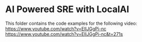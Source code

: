 # AI Powered SRE with LocalAI

This folder contains the code examples for the following video: https://www.youtube.com/watch?v=EIIJGgPi-nc
https://www.youtube.com/watch?v=EIIJGgPi-nc&t=271s

